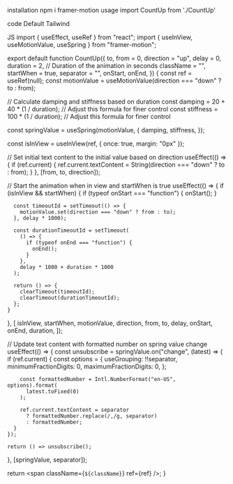 installation
npm i framer-motion
usage
import CountUp from './CountUp'

<CountUp
  from={0}
  to={100}
  separator=","
  direction="up"
  duration={1}
  className="count-up-text"
/>
code
 Default
 Tailwind

JS
import { useEffect, useRef } from "react";
import { useInView, useMotionValue, useSpring } from "framer-motion";

export default function CountUp({
  to,
  from = 0,
  direction = "up",
  delay = 0,
  duration = 2, // Duration of the animation in seconds
  className = "",
  startWhen = true,
  separator = "",
  onStart,
  onEnd,
}) {
  const ref = useRef(null);
  const motionValue = useMotionValue(direction === "down" ? to : from);

  // Calculate damping and stiffness based on duration
  const damping = 20 + 40 * (1 / duration); // Adjust this formula for finer control
  const stiffness = 100 * (1 / duration); // Adjust this formula for finer control

  const springValue = useSpring(motionValue, {
    damping,
    stiffness,
  });

  const isInView = useInView(ref, { once: true, margin: "0px" });

  // Set initial text content to the initial value based on direction
  useEffect(() => {
    if (ref.current) {
      ref.current.textContent = String(direction === "down" ? to : from);
    }
  }, [from, to, direction]);

  // Start the animation when in view and startWhen is true
  useEffect(() => {
    if (isInView && startWhen) {
      if (typeof onStart === "function") {
        onStart();
      }

      const timeoutId = setTimeout(() => {
        motionValue.set(direction === "down" ? from : to);
      }, delay * 1000);

      const durationTimeoutId = setTimeout(
        () => {
          if (typeof onEnd === "function") {
            onEnd();
          }
        },
        delay * 1000 + duration * 1000
      );

      return () => {
        clearTimeout(timeoutId);
        clearTimeout(durationTimeoutId);
      };
    }
  }, [
    isInView,
    startWhen,
    motionValue,
    direction,
    from,
    to,
    delay,
    onStart,
    onEnd,
    duration,
  ]);

  // Update text content with formatted number on spring value change
  useEffect(() => {
    const unsubscribe = springValue.on("change", (latest) => {
      if (ref.current) {
        const options = {
          useGrouping: !!separator,
          minimumFractionDigits: 0,
          maximumFractionDigits: 0,
        };

        const formattedNumber = Intl.NumberFormat("en-US", options).format(
          latest.toFixed(0)
        );

        ref.current.textContent = separator
          ? formattedNumber.replace(/,/g, separator)
          : formattedNumber;
      }
    });

    return () => unsubscribe();
  }, [springValue, separator]);

  return <span className={`${className}`} ref={ref} />;
}
